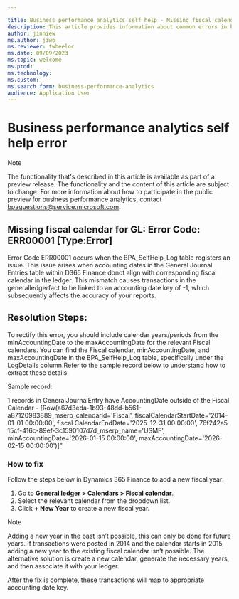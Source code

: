 ```yaml
---

title: Business performance analytics self help - Missing fiscal calendar for general ledger 
description: This article provides information about common errors in business performance analytics.
author: jinniew
ms.author: jiwo
ms.reviewer: twheeloc 
ms.date: 09/09/2023
ms.topic: welcome
ms.prod: 
ms.technology:
ms.custom:
ms.search.form: business-performance-analytics
audience: Application User
---
```


# Business performance analytics self help error

> [!NOTE]
> The functionality that's described in this article is available as part of a preview release. The functionality and the content of this article are subject to change. For more information about how to participate
> in the public preview for business performance analytics, contact <bpaquestions@service.microsoft.com>.

## Missing fiscal calendar for GL: Error Code: ERR00001 [Type:Error] 

Error Code ERR00001 occurs when the BPA_SelfHelp_Log table registers an issue. This issue arises when accounting dates in the General Journal Entries table within D365 Finance donot align with corresponding fiscal
calendar in the ledger. This mismatch causes transactions in the generalledgerfact to be linked to an accounting date key of -1, which subsequently affects the accuracy of your reports. 

## Resolution Steps: 
To rectify this error, you should include calendar years/periods from the minAccountingDate to the maxAccountingDate for the relevant Fiscal calendars. You can find the Fiscal calendar, minAccountingDate, and 
maxAccountingDate in the BPA_SelfHelp_Log table, specifically under the LogDetails column.Refer to the sample record below to understand how to extract these details. 

Sample record: 

1 records in GeneralJournalEntry have AccountingDate outside of the Fiscal Calendar - [Row(a67d3eda-1b93-48dd-b561-a87120983889_mserp_calendarid='Fiscal', fiscalCalendarStartDate='2014-01-01 00:00:00', fiscal
CalendarEndDate='2025-12-31 00:00:00', 76f242a5-15cf-416c-89ef-3c1590107d7d_mserp_name='USMF', minAccountingDate='2026-01-15 00:00:00', maxAccountingDate='2026-02-15 00:00:00')]” 

### How to fix  

Follow the steps below in Dynamics 365 Finance to add a new fiscal year: 
1. Go to **General ledger > Calendars > Fiscal calendar**.
2. Select the relevant calendar from the dropdown list.
3. Click **+ New Year** to create a new fiscal year. 

>[!NOTE]
>Adding a new year in the past isn’t possible, this can only be done for future years. If transactions were posted in 2014 and the calendar starts in 2015, adding a new year to the existing fiscal
>calendar isn’t possible. The alternative solution is create a new calendar, generate the necessary years, and then associate it with your ledger. 

After the fix is complete, these transactions will map to appropriate accounting date key. 
 

